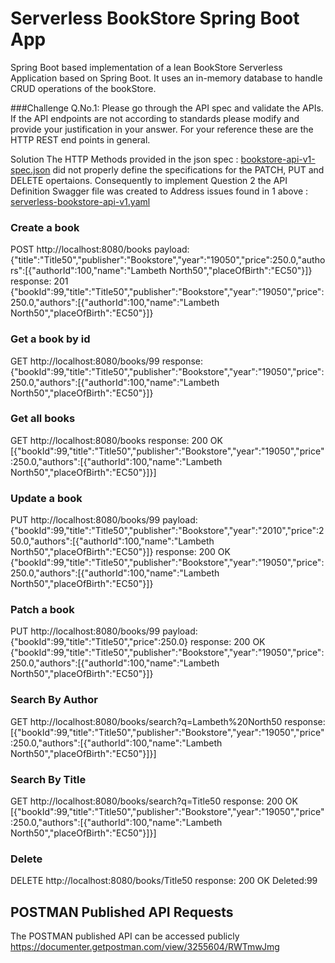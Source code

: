 # Serverless BookStore Spring Boot App #

Spring Boot based implementation of a lean BookStore Serverless Application based on Spring Boot.
It uses an in-memory database to handle CRUD operations of the bookStore.

###Challenge
Q.No.1:
Please go through the API spec and validate the APIs. If the API endpoints are not according to standards please modify and provide your justification in your answer. 
For your reference these are the HTTP REST end points in general.

Solution
The HTTP Methods provided in the json spec : [bookstore-api-v1-spec.json](src/main/resources/bookstore-api-v1-spec.json) did not properly define the specifications for the PATCH, PUT and DELETE opertaions.
Consequently to implement Question 2 the API Definition Swagger file was created to Address issues found in 1 above : [serverless-bookstore-api-v1.yaml](serverless-bookstore-api-v1.yaml)





### Create a book
POST http://localhost:8080/books
payload:
{"title":"Title50","publisher":"Bookstore","year":"19050","price":250.0,"authors":[{"authorId":100,"name":"Lambeth North50","placeOfBirth":"EC50"}]}
response:
201 {"bookId":99,"title":"Title50","publisher":"Bookstore","year":"19050","price":250.0,"authors":[{"authorId":100,"name":"Lambeth North50","placeOfBirth":"EC50"}]}

### Get a book by id 
GET http://localhost:8080/books/99
response:
{"bookId":99,"title":"Title50","publisher":"Bookstore","year":"19050","price":250.0,"authors":[{"authorId":100,"name":"Lambeth North50","placeOfBirth":"EC50"}]}

### Get all books
GET http://localhost:8080/books
response:
200 OK
[{"bookId":99,"title":"Title50","publisher":"Bookstore","year":"19050","price":250.0,"authors":[{"authorId":100,"name":"Lambeth North50","placeOfBirth":"EC50"}]}]

### Update a book
PUT http://localhost:8080/books/99
payload:
{"bookId":99,"title":"Title50","publisher":"Bookstore","year":"2010","price":250.0,"authors":[{"authorId":100,"name":"Lambeth North50","placeOfBirth":"EC50"}]}
response:
200 OK
{"bookId":99,"title":"Title50","publisher":"Bookstore","year":"19050","price":250.0,"authors":[{"authorId":100,"name":"Lambeth North50","placeOfBirth":"EC50"}]}

### Patch a book
PUT http://localhost:8080/books/99
payload:
{"bookId":99,"title":"Title50","price":250.0}
response:
200 OK
{"bookId":99,"title":"Title50","publisher":"Bookstore","year":"19050","price":250.0,"authors":[{"authorId":100,"name":"Lambeth North50","placeOfBirth":"EC50"}]}

### Search By Author
GET http://localhost:8080/books/search?q=Lambeth%20North50
response:
[{"bookId":99,"title":"Title50","publisher":"Bookstore","year":"19050","price":250.0,"authors":[{"authorId":100,"name":"Lambeth North50","placeOfBirth":"EC50"}]}]

### Search By Title
GET http://localhost:8080/books/search?q=Title50
response:
200 OK
[{"bookId":99,"title":"Title50","publisher":"Bookstore","year":"19050","price":250.0,"authors":[{"authorId":100,"name":"Lambeth North50","placeOfBirth":"EC50"}]}]

### Delete
DELETE http://localhost:8080/books/Title50
response:
200 OK
Deleted:99

## POSTMAN Published API Requests
The POSTMAN published API can be accessed publicly  https://documenter.getpostman.com/view/3255604/RWTmwJmg
